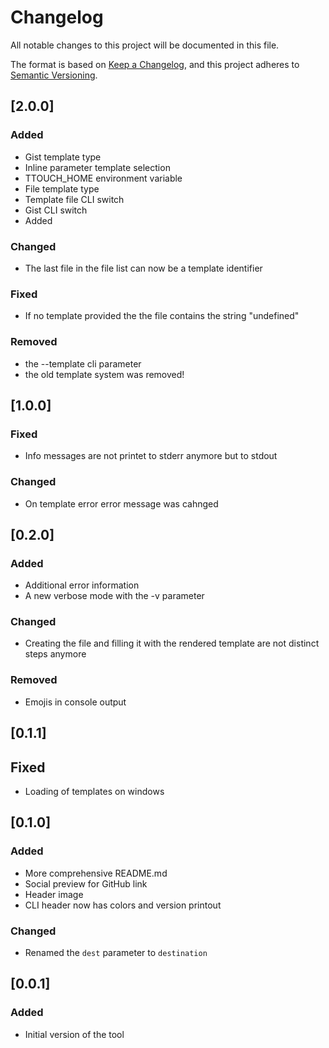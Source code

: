 # Changelog
All notable changes to this project will be documented in this file.

The format is based on [Keep a Changelog](https://keepachangelog.com/en/1.0.0/),
and this project adheres to [Semantic Versioning](https://semver.org/spec/v2.0.0.html).

## [2.0.0]
### Added

- Gist template type
- Inline parameter template selection
- TTOUCH_HOME environment variable
- File template type
- Template file CLI switch
- Gist CLI switch
- Added 

### Changed

- The last file in the file list can now be a template identifier

### Fixed

- If no template provided the the file contains the string "undefined"

### Removed

- the --template cli parameter
- the old template system was removed! 

## [1.0.0]
### Fixed

- Info messages are not printet to stderr anymore but to stdout

### Changed

- On template error error message was cahnged


## [0.2.0]
### Added

- Additional error information
- A new verbose mode with the -v parameter

### Changed

- Creating the file and filling it with the rendered template are not distinct steps anymore

### Removed

- Emojis in console output

## [0.1.1]
## Fixed

- Loading of templates on windows

## [0.1.0]
### Added

- More comprehensive README.md
- Social preview for GitHub link
- Header image
- CLI header now has colors and version printout

### Changed

- Renamed the ```dest``` parameter to ```destination```


## [0.0.1]
### Added

- Initial version of the tool 
